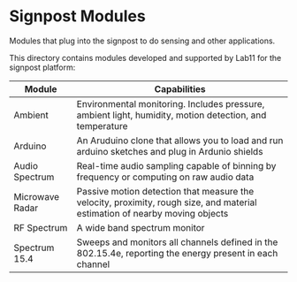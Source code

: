 Signpost Modules
================

Modules that plug into the signpost to do sensing and other applications.

This directory contains modules developed and supported by Lab11 for the signpost platform:

| Module          | Capabilities
|-----------------|---------------------------------------------------------------------------------------------------------|
| Ambient         | Environmental monitoring. Includes pressure, ambient light, humidity, motion detection, and temperature |
| Arduino         | An Aruduino clone that allows you to load and run arduino sketches and plug in Ardunio shields          |
| Audio Spectrum  | Real-time audio sampling capable of binning by frequency or computing on raw audio data |
| Microwave Radar | Passive motion detection that measure the velocity, proximity, rough size, and material estimation of nearby moving objects |
| RF Spectrum     | A wide band spectrum monitor |
| Spectrum 15.4   | Sweeps and monitors all channels defined in the 802.15.4e, reporting the energy present in each channel |
